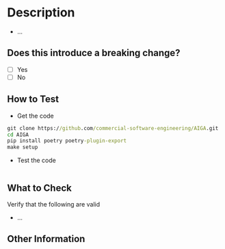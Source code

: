 # Description
<!-- Describe the intention of the changes being proposed. What problem does it solve or functionality does it add? -->
* ...

## Does this introduce a breaking change?
<!-- Mark one with an "x". -->

-[ ] Yes
-[ ] No

<!-- Please prefix your PR title with one of the following:
  * `feat`: A new feature
  * `fix`: A bug fix
  * `docs`: Documentation only changes
  * `style`: Changes that do not affect the meaning of the code (white-space, formatting, missing semi-colons, etc)
  * `refactor`: A code change that neither fixes a bug nor adds a feature
  * `perf`: A code change that improves performance
  * `test`: Adding missing tests or correcting existing tests
  * `build`: Changes that affect the build system or external dependencies (example scopes: gulp, broccoli, npm)
  * `ci`: Changes to our CI configuration files and scripts (example scopes: Travis, Circle, BrowserStack, SauceLabs)
  * `chore`: Other changes that don't modify src or test files
  * `revert`: Reverts a previous commit
  * !: A breaking change is indicated with a `!` after the listed prefixes above, e.g. `feat!`, `fix!`, `refactor!`, etc.
-->

## How to Test

* Get the code

```cmd
git clone https://github.com/commercial-software-engineering/AIGA.git
cd AIGA
pip install poetry poetry-plugin-export
make setup
```

* Test the code
<!-- Add steps to run the tests suite and/or manually test -->
```cmd
```

## What to Check

Verify that the following are valid

* ...

## Other Information
<!-- Add any other helpful information that may be needed here. -->